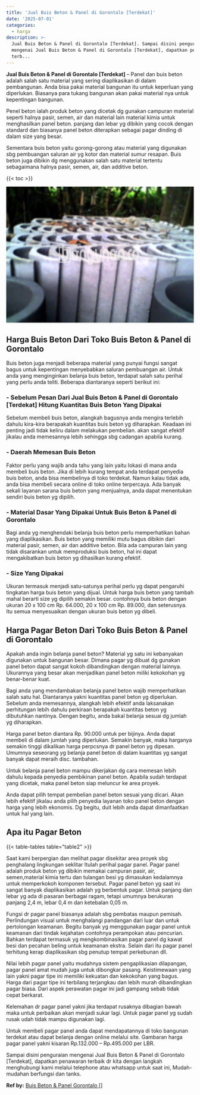 ```yaml
---
title: 'Jual Buis Beton & Panel di Gorontalo [Terdekat]'
date: '2025-07-01'
categories:
  - harga
description: >-
  Jual Buis Beton & Panel di Gorontalo [Terdekat]. Sampai disini penguraian
  mengenai Jual Buis Beton & Panel di Gorontalo [Terdekat], dapatkan penawaran
  terb...
---
```


**Jual Buis Beton & Panel di Gorontalo \[Terdekat\]** – Panel dan buis beton adalah salah satu material yang sering diaplikasikan di dalam pembangunan. Anda bisa pakai material bangunan itu untuk keperluan yang diperlukan. Biasanya para tukang bangunan akan pakai material nya untuk kepentingan bangunan.

Penel beton ialah produk beton yang dicetak dg gunakan campuran material seperti halnya pasir, semen, air dan material lain material kimia untuk menghasilkan panel beton. panjang dan lebar yg dibikin yang cocok dengan standard dan biasanya panel beton diterapkan sebagai pagar dinding di dalam size yang besar.

Sementara buis beton yaitu gorong-gorong atau material yang digunakan sbg pembuangan saluran air yg kotor dan material sumur resapan. Buis beton juga dibikin dg menggunakan salah satu material tertentu sebagaimana halnya pasir, semen, air, dan additive beton.

{{< toc >}}

![Jual Buis Beton & Panel di Gorontalo [Terdekat]](/images/jual-panel-buis-beton-murah-31.png)

## Harga Buis Beton Dari Toko Buis Beton & Panel di Gorontalo

Buis beton juga menjadi beberapa material yang punyai fungsi sangat bagus untuk kepentingan menyebabkan saluran pembuangan air. Untuk anda yang menginginkan belanja buis beton, terdapat salah satu perihal yang perlu anda teliti. Beberapa diantaranya seperti berikut ini:

### \- Sebelum Pesan Dari Jual Buis Beton & Panel di Gorontalo \[Terdekat\] Hitung Kuantitas Buis Beton Yang Dipakai

Sebelum membeli buis beton, alangkah bagusnya anda mengira terlebih dahulu kira-kira berapakah kuantitas buis beton yg diharapkan. Keadaan ini penting jadi tidak keliru dalam melakukan pembelian. akan sangat efektif jikalau anda memesannya lebih sehingga sbg cadangan apabila kurang.

### \- Daerah Memesan Buis Beton

Faktor perlu yang wajib anda tahu yang lain yaitu lokasi di mana anda membeli buis beton. Jika di lebih kurang tempat anda terdapat penyedia buis beton, anda bisa membelinya di toko terdekat. Namun kalau tidak ada, anda bisa membeli secara online di toko online terpercaya. Ada banyak sekali layanan sarana buis beton yang menjualnya, anda dapat menentukan sendiri buis beton yg dipilih.

### \- Material Dasar Yang Dipakai Untuk Buis Beton & Panel di Gorontalo

Bagi anda yg menghendaki belanja buis beton perlu memperhatikan bahan yang diaplikasikan. Buis beton yang memiliki mutu bagus dibikin dari material pasir, semen, air dan additive beton. Bila ada campuran lain yang tidak disarankan untuk memproduksi buis beton, hal ini dapat mengakibatkan buis beton yg dihasilkan kurang efektif.

### \- Size Yang Dipakai

Ukuran termasuk menjadi satu-satunya perihal perlu yg dapat pengaruhi tingkatan harga buis beton yang dijual. Untuk harga buis beton yang tambah mahal berarti size yg dipilih semakin besar. contohnya buis beton dengan ukuran 20 x 100 cm Rp. 64.000, 20 x 100 cm Rp. 89.000, dan seterusnya. Itu semua menyesuaikan dengan ukuran buis beton yg dibeli.

## Harga Pagar Beton Dari Toko Buis Beton & Panel di Gorontalo

Apakah anda ingin belanja panel beton? Material yg satu ini kebanyakan digunakan untuk bangunan besar. Dimana pagar yg dibuat dg gunakan panel beton dapat sangat kokoh dibandingkan dengan material lainnya. Ukurannya yang besar akan menjadikan panel beton miliki kekokohan yg benar-benar kuat.

Bagi anda yang mendambakan belanja panel beton wajib memperhatikan salah satu hal. Diantaranya yakni kuantitas panel beton yg diperlukan. Sebelum anda memesannya, alangkah lebih efektif anda laksanakan perhitungan lebih dahulu perkiraan berapakah kuantitas beton yg dibutuhkan nantinya. Dengan begitu, anda bakal belanja sesuai dg jumlah yg diharapkan.

Harga panel beton diantara Rp. 90.000 untuk per bijinya. Anda dapat membeli di dalam jumlah yang diperlukan. Semakin banyak, maka harganya semakin tinggi dikalikan harga perpcsnya dr panel beton yg dipesan. Umumnya seseorang yg belanja panel beton di dalam kuantitas yg sangat banyak dapat meraih disc. tambahan.

Untuk belanja panel beton mampu dikerjakan dg cara memesan lebih dahulu kepada penyedia pembikinan panel beton. Apabila sudah terdapat yang dicetak, maka panel beton siap meluncur ke area proyek.

Anda dapat pilih tempat pembelian panel beton sesuai yang dicari. Akan lebih efektif jikalau anda pilih penyedia layanan toko panel beton dengan harga yang lebih ekonomis. Dg begitu, duit lebih anda dapat dimanfaatkan untuk hal yang lain.

## Apa itu Pagar Beton

{{< table-tables table="table2" >}}

Saat kami berpergian dan melihat pagar disekitar area proyek sbg penghalang lingkungan seklitar Itulah perihal pagar panel. Pagar panel adalah produk beton yg dibikin memakai campuran pasir, air, semen,material kimia tertu dan tulangan besi yg dimasukan kedalamnya untuk memperkokoh komponen tersebut. Pagar panel beton yg saat ini sangat banyak diaplikasikan adalah yg berbentuk pagar. Untuk panjang dan lebar yg ada di pasaran berbagai ragam, tetapi umumnya berukuran panjang 2,4 m, lebar 0,4 m dan ketebalan 0,05 m.

Fungsi dr pagar panel biasanya adalah sbg pembatas maupun pemisah. Perlindungan visual untuk menghalangi pandangan dari luar dan untuk pertolongan keamanan. Begitu banyak yg menggunakan pagar panel untuk keamanan dari tindak kejahatan contohnya perampokan atau pencurian. Bahkan terdapat termasuk yg mengkombinasikan pagar panel dg kawat besi dan pecahan beling untuk keamanan ekstra. Selain dari itu pagar panel terhitung kerap diaplikasikan sbg penutup tempat perkebunan dll.

Nilai lebih pagar panel yaitu mudahnya sistem pengaplikasian dilapangan, pagar panel amat mudah juga untuk dibongkar pasang. Keistimewaan yang lain yakni pagar tipe ini memiliki kekuatan dan kekokohan yang bagus. Harga dari pagar tipe ini terbilang terjangkau dan lebih murah dibandingkan pagar biasa. Dari aspek perawatan pagar ini jadi gampang sebab tidak cepat berkarat.

Kelemahan dr pagar panel yakni jika terdapat rusaknya dibagian bawah maka untuk perbaikan akan menjadi sukar lagi. Untuk pagar panel yg sudah rusak udah tidak mampu digunakan lagi.

Untuk membeli pagar panel anda dapat mendapatannya di toko bangunan terdekat atau dapat belanja dengan online melalui site. Gambaran harga pagar panel yakni kisaran Rp.132.000 – Rp.495.000 per LBR.

Sampai disini penguraian mengenai Jual Buis Beton & Panel di Gorontalo \[Terdekat\], dapatkan penawaran terbaik dr kita dengan langkah menghubungi kami melalui telephone atau whatsapp untuk saat ini, Mudah-mudahan berfungsi dan tanks.

**Ref by:** [Buis Beton & Panel Gorontalo []](https://id.wikipedia.org/wiki/Buis)
